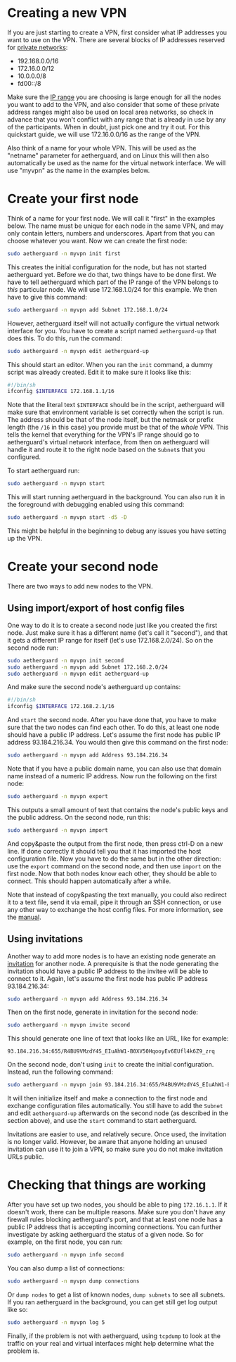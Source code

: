 # Creating a new VPN

If you are just starting to create a VPN, first consider what IP addresses you
want to use on the VPN. There are several blocks of IP addresses reserved for
[private networks](https://en.wikipedia.org/wiki/Private_network):

- 192.168.0.0/16
- 172.16.0.0/12
- 10.0.0.0/8
- fd00::/8

Make sure the [IP range](https://en.wikipedia.org/wiki/CIDR) you are choosing is
large enough for all the nodes you want to add to the VPN, and also consider
that some of these private address ranges might also be used on local area
networks, so check in advance that you won't conflict with any range that is
already in use by any of the participants. When in doubt, just pick one and try
it out. For this quickstart guide, we will use 172.16.0.0/16 as the range of the
VPN.

Also think of a name for your whole VPN. This will be used as the "netname"
parameter for aetherguard, and on Linux this will then also automatically be used as
the name for the virtual network interface. We will use "myvpn" as the name in
the examples below.

# Create your first node

Think of a name for your first node. We will call it "first" in the examples
below. The name must be unique for each node in the same VPN, and may only
contain letters, numbers and underscores. Apart from that you can choose
whatever you want. Now we can create the first node:

```sh
sudo aetherguard -n myvpn init first
```

This creates the initial configuration for the node, but has not started aetherguard
yet. Before we do that, two things have to be done first. We have to tell aetherguard
which part of the IP range of the VPN belongs to *this* particular node. We will
use 172.168.1.0/24 for this example. We then have to give this command:

```sh
sudo aetherguard -n myvpn add Subnet 172.168.1.0/24
```

However, aetherguard itself will not actually configure the virtual network interface
for you. You have to create a script named `aetherguard-up` that does this. To do this,
run the command:

```sh
sudo aetherguard -n myvpn edit aetherguard-up
```

This should start an editor. When you ran the `init` command, a dummy script was
already created. Edit it to make sure it looks like this:

```sh
#!/bin/sh
ifconfig $INTERFACE 172.168.1.1/16
```

Note that the literal text `$INTERFACE` should be in the script, aetherguard will make
sure that environment variable is set correctly when the script is run. The
address should be that of the node itself, but the netmask or prefix length (the
`/16` in this case) you provide must be that of the *whole* VPN. This tells the
kernel that everything for the VPN's IP range should go to aetherguard's virtual
network interface, from then on aetherguard will handle it and route it to the right
node based on the `Subnet`s that you configured.

To start aetherguard run:

```sh
sudo aetherguard -n myvpn start
```

This will start running aetherguard in the background. You can also run it in the
foreground with debugging enabled using this command:

```sh
sudo aetherguard -n myvpn start -d5 -D
```

This might be helpful in the beginning to debug any issues you have setting up
the VPN.

# Create your second node

There are two ways to add new nodes to the VPN.

## Using import/export of host config files

One way to do it is to create a second node just like you created the first
node. Just make sure it has a different name (let's call it "second"), and that
it gets a different IP range for itself (let's use 172.168.2.0/24). So on the
second node run:

```sh
sudo aetherguard -n myvpn init second
sudo aetherguard -n myvpn add Subnet 172.168.2.0/24
sudo aetherguard -n myvpn edit aetherguard-up
```

And make sure the second node's aetherguard up contains:

```sh
#!/bin/sh
ifconfig $INTERFACE 172.168.2.1/16
```

And `start` the second node. After you have done that, you have to make sure
that the two nodes can find each other. To do this, at least one node should
have a public IP address. Let's assume the first node has public IP address
93.184.216.34. You would then give this command on the first node:

```sh
sudo aetherguard -n myvpn add Address 93.184.216.34
```

Note that if you have a public domain name, you can also use that domain name
instead of a numeric IP address. Now run the following on the first node:

```sh
sudo aetherguard -n myvpn export
```

This outputs a small amount of text that contains the node's public keys and the
public address. On the second node, run this:

```sh
sudo aetherguard -n myvpn import
```

And copy&paste the output from the first node, then press ctrl-D on a new line.
If done correctly it should tell you that it has imported the host configuration
file. Now you have to do the same but in the other direction: use the `export`
command on the second node, and then use `import` on the first node. Now that
both nodes know each other, they should be able to connect. This should happen
automatically after a while.

Note that instead of copy&pasting the text manually, you could also redirect it
to a text file, send it via email, pipe it through an SSH connection, or use any
other way to exchange the host config files. For more information, see the
[manual](https://www.aetherguard-vpn.org/documentation-1.1/How-to-configure.html).

## Using invitations

Another way to add more nodes is to have an existing node generate an
[invitation](https://www.aetherguard-vpn.org/documentation-1.1/Invitations.html) for
another node. A prerequisite is that the node generating the invitation should
have a public IP address to the invitee will be able to connect to it. Again,
let's assume the first node has public IP address 93.184.216.34:

```sh
sudo aetherguard -n myvpn add Address 93.184.216.34
```

Then on the first node, generate in invitation for the second node:

```sh
sudo aetherguard -n myvpn invite second
```

This should generate one line of text that looks like an URL, like for example:

```
93.184.216.34:655/R4BU9VMzdY4S_EIuAhW1-B0XV50HqooyEv6EUfl4k6Z9_zrq
```

On the second node, don't using `init` to create the initial configuration.
Instead, run the following command:

```sh
sudo aetherguard -n myvpn join 93.184.216.34:655/R4BU9VMzdY4S_EIuAhW1-B0XV50HqooyEv6EUfl4k6Z9_zrq
```

It will then initialize itself and make a connection to the first node and
exchange configuration files automatically. You still have to add the `Subnet`
and edit `aetherguard-up` afterwards on the second node (as described in the section
above), and use the `start` command to start aetherguard.

Invitations are easier to use, and relatively secure. Once used, the invitation
is no longer valid. However, be aware that anyone holding an unused invitation
can use it to join a VPN, so make sure you do not make invitation URLs public.

# Checking that things are working

After you have set up two nodes, you should be able to ping `172.16.1.1`. If it
doesn't work, there can be multiple reasons. Make sure you don't have any
firewall rules blocking aetherguard's port, and that at least one node has a public IP
address that is accepting incoming connections. You can further investigate by
asking aetherguard the status of a given node. So for example, on the first node, you
can run:

```sh
sudo aetherguard -n myvpn info second
```

You can also dump a list of connections:

```sh
sudo aetherguard -n myvpn dump connections
```

Or `dump nodes` to get a list of known nodes, `dump subnets` to see all subnets.
If you ran aetherguard in the background, you can get still get log output like so:

```sh
sudo aetherguard -n myvpn log 5
```

Finally, if the problem is not with aetherguard, using `tcpdump` to look at the traffic
on your real and virtual interfaces might help determine what the problem is.
